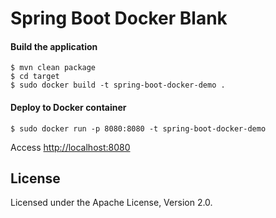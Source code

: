 # Spring Boot Docker Blank

#### Build the application

```
$ mvn clean package
$ cd target
$ sudo docker build -t spring-boot-docker-demo .
```

#### Deploy to Docker container

```
$ sudo docker run -p 8080:8080 -t spring-boot-docker-demo
```
Access [http://localhost:8080](http://localhost:8080)




## License

Licensed under the Apache License, Version 2.0.
